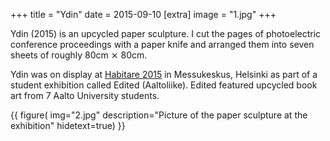+++
title = "Ydin"
date = 2015-09-10
[extra]
image = "1.jpg"
+++

Ydin (2015) is an upcycled paper sculpture. I cut the pages of photoelectric conference proceedings with a paper knife and arranged them into seven sheets of roughly 80cm ⨯ 80cm.

Ydin was on display at [Habitare 2015](https://habitare.messukeskus.com/) in Messukeskus, Helsinki as part of a student exhibition called Edited (Aaltoliike). Edited featured upcycled book art from 7 Aalto University students.

{{
    figure(
        img="2.jpg"
        description="Picture of the paper sculpture at the exhibition"
        hidetext=true)
}}
